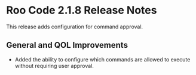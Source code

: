 # Roo Code 2.1.8 Release Notes

This release adds configuration for command approval.

## General and QOL Improvements

*   Added the ability to configure which commands are allowed to execute without requiring user approval.